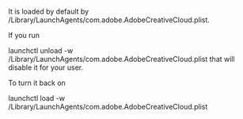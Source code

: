 It is loaded by default by /Library/LaunchAgents/com.adobe.AdobeCreativeCloud.plist.

If you run

launchctl unload -w /Library/LaunchAgents/com.adobe.AdobeCreativeCloud.plist
that will disable it for your user.

To turn it back on

launchctl load -w /Library/LaunchAgents/com.adobe.AdobeCreativeCloud.plist
